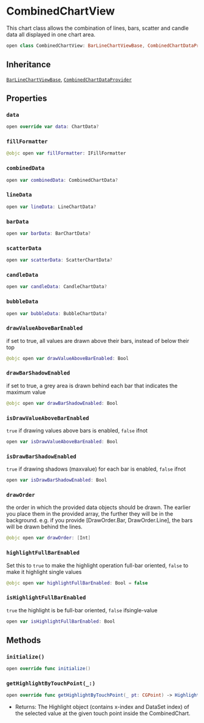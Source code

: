 # CombinedChartView

This chart class allows the combination of lines, bars, scatter and candle data all displayed in one chart area.

``` swift
open class CombinedChartView: BarLineChartViewBase, CombinedChartDataProvider
```

## Inheritance

[`BarLineChartViewBase`](/BarLineChartViewBase), [`CombinedChartDataProvider`](/CombinedChartDataProvider)

## Properties

### `data`

``` swift
open override var data: ChartData?
```

### `fillFormatter`

``` swift
@objc open var fillFormatter: IFillFormatter
```

### `combinedData`

``` swift
open var combinedData: CombinedChartData?
```

### `lineData`

``` swift
open var lineData: LineChartData?
```

### `barData`

``` swift
open var barData: BarChartData?
```

### `scatterData`

``` swift
open var scatterData: ScatterChartData?
```

### `candleData`

``` swift
open var candleData: CandleChartData?
```

### `bubbleData`

``` swift
open var bubbleData: BubbleChartData?
```

### `drawValueAboveBarEnabled`

if set to true, all values are drawn above their bars, instead of below their top

``` swift
@objc open var drawValueAboveBarEnabled: Bool
```

### `drawBarShadowEnabled`

if set to true, a grey area is drawn behind each bar that indicates the maximum value

``` swift
@objc open var drawBarShadowEnabled: Bool
```

### `isDrawValueAboveBarEnabled`

`true` if drawing values above bars is enabled, `false` ifnot

``` swift
open var isDrawValueAboveBarEnabled: Bool 
```

### `isDrawBarShadowEnabled`

`true` if drawing shadows (maxvalue) for each bar is enabled, `false` ifnot

``` swift
open var isDrawBarShadowEnabled: Bool 
```

### `drawOrder`

the order in which the provided data objects should be drawn.
The earlier you place them in the provided array, the further they will be in the background.
e.g. if you provide \[DrawOrder.Bar, DrawOrder.Line\], the bars will be drawn behind the lines.

``` swift
@objc open var drawOrder: [Int]
```

### `highlightFullBarEnabled`

Set this to `true` to make the highlight operation full-bar oriented, `false` to make it highlight single values

``` swift
@objc open var highlightFullBarEnabled: Bool = false
```

### `isHighlightFullBarEnabled`

`true` the highlight is be full-bar oriented, `false` ifsingle-value

``` swift
open var isHighlightFullBarEnabled: Bool 
```

## Methods

### `initialize()`

``` swift
open override func initialize()
```

### `getHighlightByTouchPoint(_:)`

``` swift
open override func getHighlightByTouchPoint(_ pt: CGPoint) -> Highlight?
```

  - Returns: The Highlight object (contains x-index and DataSet index) of the selected value at the given touch point inside the CombinedChart.
